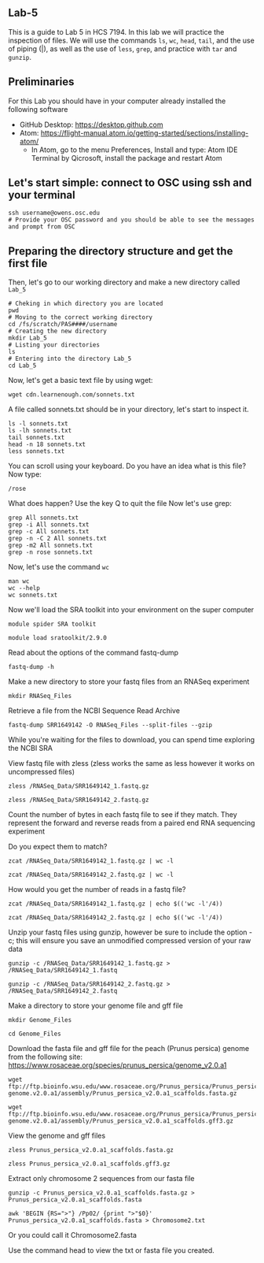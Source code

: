 ## Lab-5
This is a guide to Lab 5 in HCS 7194. In this lab we will practice the inspection of files. We will use the commands ```ls```, ```wc```, ```head```, ```tail```, and the use of piping (|), as well as the use of ```less```, ```grep```, and practice with ```tar``` and ```gunzip```.

## Preliminaries
For this Lab you should have in your computer already installed the following software
* GitHub Desktop: https://desktop.github.com
* Atom: https://flight-manual.atom.io/getting-started/sections/installing-atom/
  * In Atom, go to the menu Preferences, Install and type: Atom IDE Terminal by Qicrosoft, install the package and restart Atom

## Let's start simple: connect to OSC using ssh and your terminal
```
ssh username@owens.osc.edu
# Provide your OSC password and you should be able to see the messages and prompt from OSC
```
## Preparing the directory structure and get the first file
Then, let's go to our working directory and make a new directory called ```Lab_5```
```
# Cheking in which directory you are located
pwd
# Moving to the correct working directory
cd /fs/scratch/PAS####/username
# Creating the new directory
mkdir Lab_5
# Listing your directories
ls
# Entering into the directory Lab_5
cd Lab_5
```
Now, let's get a basic text file by using wget:
```
wget cdn.learnenough.com/sonnets.txt
```
A file called sonnets.txt should be in your directory, let's start to inspect it.
```
ls -l sonnets.txt
ls -lh sonnets.txt
tail sonnets.txt
head -n 18 sonnets.txt
less sonnets.txt
```
You can scroll using your keyboard. Do you have an idea what is this file?
Now type:
```
/rose
```
What does happen? Use the key Q to quit the file
Now let's use grep:
```
grep All sonnets.txt
grep -i All sonnets.txt
grep -c All sonnets.txt
grep -n -C 2 All sonnets.txt
grep -m2 All sonnets.txt
grep -n rose sonnets.txt
```
Now, let's use the command ```wc```
```
man wc
wc --help
wc sonnets.txt
```
Now we'll load the SRA toolkit into your environment on the super computer
```
module spider SRA toolkit

module load sratoolkit/2.9.0
```
Read about the options of the command fastq-dump
```
fastq-dump -h
```
Make a new directory to store your fastq files from an RNASeq experiment
```
mkdir RNASeq_Files
```
Retrieve a file from the NCBI Sequence Read Archive
```
fastq-dump SRR1649142 -O RNASeq_Files --split-files --gzip
```
While you're waiting for the files to download, you can spend time exploring the NCBI SRA

View fastq file with zless (zless works the same as less however it works on uncompressed files)
```
zless /RNASeq_Data/SRR1649142_1.fastq.gz

zless /RNASeq_Data/SRR1649142_2.fastq.gz
```
Count the number of bytes in each fastq file to see if they match. They represent the forward and reverse reads from a paired end RNA sequencing experiment

Do you expect them to match?
```
zcat /RNASeq_Data/SRR1649142_1.fastq.gz | wc -l

zcat /RNASeq_Data/SRR1649142_2.fastq.gz | wc -l
```
How would you get the number of reads in a fastq file?
```
zcat /RNASeq_Data/SRR1649142_1.fastq.gz | echo $(('wc -l'/4))

zcat /RNASeq_Data/SRR1649142_2.fastq.gz | echo $(('wc -l'/4))
```
Unzip your fastq files using gunzip, however be sure to include the option -c; this will ensure you save an unmodified compressed version of your raw data
```
gunzip -c /RNASeq_Data/SRR1649142_1.fastq.gz > /RNASeq_Data/SRR1649142_1.fastq

gunzip -c /RNASeq_Data/SRR1649142_2.fastq.gz > /RNASeq_Data/SRR1649142_2.fastq
```
Make a directory to store your genome file and gff file
```
mkdir Genome_Files

cd Genome_Files
```
Download the fasta file and gff file for the peach (Prunus persica) genome from the following site: https://www.rosaceae.org/species/prunus_persica/genome_v2.0.a1
```
wget ftp://ftp.bioinfo.wsu.edu/www.rosaceae.org/Prunus_persica/Prunus_persica-genome.v2.0.a1/assembly/Prunus_persica_v2.0.a1_scaffolds.fasta.gz

wget ftp://ftp.bioinfo.wsu.edu/www.rosaceae.org/Prunus_persica/Prunus_persica-genome.v2.0.a1/assembly/Prunus_persica_v2.0.a1_scaffolds.gff3.gz
```
View the genome and gff files
```
zless Prunus_persica_v2.0.a1_scaffolds.fasta.gz

zless Prunus_persica_v2.0.a1_scaffolds.gff3.gz
```
Extract only chromosome 2 sequences from our fasta file
```
gunzip -c Prunus_persica_v2.0.a1_scaffolds.fasta.gz > Prunus_persica_v2.0.a1_scaffolds.fasta

awk 'BEGIN {RS=">"} /Pp02/ {print ">"$0}' Prunus_persica_v2.0.a1_scaffolds.fasta > Chromosome2.txt 
```
Or you could call it Chromosome2.fasta

Use the command head to view the txt or fasta file you created.
